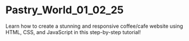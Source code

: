 # Pastry_World_01_02_25
Learn how to create a stunning and responsive coffee/cafe website using HTML, CSS, and JavaScript in this step-by-step tutorial!

